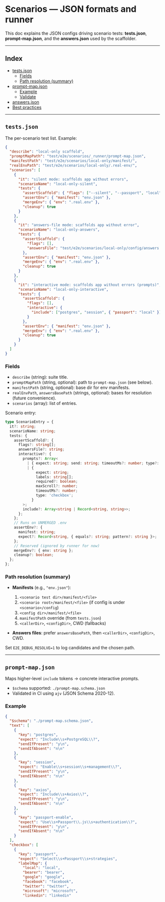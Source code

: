 # Scenarios — JSON formats and runner

This doc explains the JSON configs driving scenario tests: **tests.json**, **prompt-map.json**, and the **answers.json** used by the scaffolder.

---

## Index

- [tests.json](#testsjson)
  - [Fields](#fields)
  - [Path resolution (summary)](#path-resolution-summary)
- [prompt-map.json](#prompt-mapjson)
  - [Example](#example)
  - [Validate](#validate)
- [answers.json](#answersjson)
- [Best practices](#best-practices)

---

## `tests.json`

The per-scenario test list. Example:

```json
{
  "describe": "local-only scaffold",
  "promptMapPath": "test/e2e/scenarios/_runner/prompt-map.json",
  "manifestPath": "test/e2e/scenarios/local-only/manifest/",
  "realEnvPath": "test/e2e/scenarios/local-only/.real-env/",
  "scenarios": [
    {
      "it": "silent mode: scaffolds app without errors",
      "scenarioName": "local-only-silent",
      "tests": {
        "assertScaffold": { "flags": ["--silent", "--passport", "local"] },
        "assertEnv": { "manifest": "env.json" },
        "mergeEnv": { "env": ".real.env" },
        "cleanup": true
      }
    },
    {
      "it": "answers-file mode: scaffolds app without error",
      "scenarioName": "local-only-answers",
      "tests": {
        "assertScaffold": {
          "flags": [],
          "answersFile": "test/e2e/scenarios/local-only/config/answers.json"
        },
        "assertEnv": { "manifest": "env.json" },
        "mergeEnv": { "env": ".real.env" },
        "cleanup": true
      }
    },
    {
      "it": "interactive mode: scaffolds app without errors (prompts)",
      "scenarioName": "local-only-interactive",
      "tests": {
        "assertScaffold": {
          "flags": [],
          "interactive": {
            "include": ["postgres", "session", { "passport": "local" }]
          }
        },
        "assertEnv": { "manifest": "env.json" },
        "mergeEnv": { "env": ".real.env" },
        "cleanup": true
      }
    }
  ]
}
```

### Fields

- `describe` (string): suite title.
- `promptMapPath` (string, optional): path to `prompt-map.json` (see below).
- `manifestPath` (string, optional): base dir for env manifests.
- `realEnvPath`, `answersBasePath` (strings, optional): bases for resolution (future convenience).
- `scenarios` (array): list of entries.

Scenario entry:

```ts
type ScenarioEntry = {
  it?: string;
  scenarioName: string;
  tests: {
    assertScaffold?: {
      flags?: string[];
      answersFile?: string;
      interactive?: {
        prompts?: Array<
          | { expect: string; send: string; timeoutMs?: number; type?: 'text' }
          | {
              expect: string;
              labels: string[];
              required?: boolean;
              maxScroll?: number;
              timeoutMs?: number;
              type: 'checkbox';
            }
        >;
        include?: Array<string | Record<string, string>>;
      };
    };
    // Runs on UNMERGED .env
    assertEnv?: {
      manifest: string;
      expect?: Record<string, { equals?: string; pattern?: string }>;
    };
    // Reserved (ignored by runner for now)
    mergeEnv?: { env: string };
    cleanup?: boolean;
  };
};
```

### Path resolution (summary)

- **Manifests** (e.g., `"env.json"`):
  1. `<scenario test dir>/manifest/<file>`
  2. `<scenario root>/manifest/<file>` (if config is under `<scenario>/config`)
  3. `<config dir>/manifest/<file>`
  4. `manifestPath` override (from `tests.json`)
  5. `<callerDir>`, `<configDir>`, CWD (fallbacks)

- **Answers files**: prefer `answersBasePath`, then `<callerDir>`, `<configDir>`, CWD.

Set `E2E_DEBUG_RESOLVE=1` to log candidates and the chosen path.

---

## `prompt-map.json`

Maps higher-level `include` tokens → concrete interactive prompts.

- `$schema` supported: `./prompt-map.schema.json`
- Validated in CI using `ajv` (JSON Schema 2020-12).

### Example

```json
{
  "$schema": "./prompt-map.schema.json",
  "text": [
    {
      "key": "postgres",
      "expect": "Include\\s+PostgreSQL\\?",
      "sendIfPresent": "y\n",
      "sendIfAbsent": "n\n"
    },
    {
      "key": "session",
      "expect": "Enable\\s+session\\s+management\\?",
      "sendIfPresent": "y\n",
      "sendIfAbsent": "n\n"
    },
    {
      "key": "axios",
      "expect": "Include\\s+Axios\\?",
      "sendIfPresent": "y\n",
      "sendIfAbsent": "n\n"
    },
    {
      "key": "passport-enable",
      "expect": "Use\\s+Passport\\.js\\s+authentication\\?",
      "sendIfPresent": "y\n",
      "sendIfAbsent": "n\n"
    }
  ],
  "checkbox": [
    {
      "key": "passport",
      "expect": "Select\\s+Passport\\s+strategies",
      "labelMap": {
        "local": "local",
        "bearer": "bearer",
        "google": "google",
        "facebook": "facebook",
        "twitter": "twitter",
        "microsoft": "microsoft",
        "linkedin": "linkedin"
```

